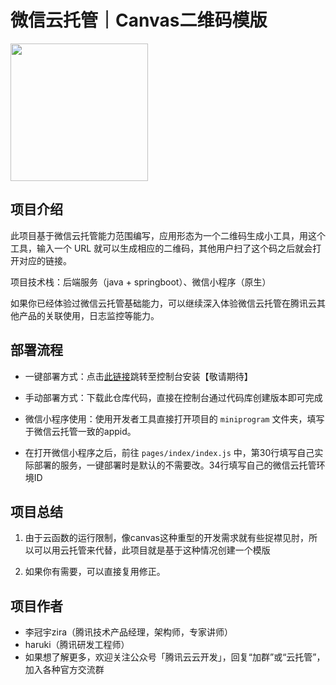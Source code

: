 # 微信云托管｜Canvas二维码模版

[<img src="https://main.qcloudimg.com/raw/ffa781b63fdead4cac23470ad2eeb552.png" width="220px">](https://cloud.weixin.qq.com/cloudrun/onekey?template=canvasdemo)

## 项目介绍

此项目基于微信云托管能力范围编写，应用形态为一个二维码生成小工具，用这个工具，输入一个 URL 就可以生成相应的二维码，其他用户扫了这个码之后就会打开对应的链接。

项目技术栈：后端服务（java + springboot）、微信小程序（原生）

如果你已经体验过微信云托管基础能力，可以继续深入体验微信云托管在腾讯云其他产品的关联使用，日志监控等能力。

## 部署流程

- 一键部署方式：点击[此链接](https://cloud.weixin.qq.com/cloudrun/onekey?template=canvasdemo)跳转至控制台安装【敬请期待】

- 手动部署方式：下载此仓库代码，直接在控制台通过代码库创建版本即可完成

- 微信小程序使用：使用开发者工具直接打开项目的 `miniprogram` 文件夹，填写于微信云托管一致的appid。

- 在打开微信小程序之后，前往 `pages/index/index.js` 中，第30行填写自己实际部署的服务，一键部署时是默认的不需要改。34行填写自己的微信云托管环境ID

## 项目总结

1. 由于云函数的运行限制，像canvas这种重型的开发需求就有些捉襟见肘，所以可以用云托管来代替，此项目就是基于这种情况创建一个模版

2. 如果你有需要，可以直接复用修正。

## 项目作者

- 李冠宇zira（腾讯技术产品经理，架构师，专家讲师）
- haruki（腾讯研发工程师）
- 如果想了解更多，欢迎关注公众号「腾讯云云开发」，回复“加群”或“云托管”，加入各种官方交流群
  

